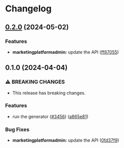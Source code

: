 # Changelog

## [0.2.0](https://github.com/googleapis/google-api-nodejs-client/compare/marketingplatformadmin-v0.1.0...marketingplatformadmin-v0.2.0) (2024-05-02)


### Features

* **marketingplatformadmin:** update the API ([ff87055](https://github.com/googleapis/google-api-nodejs-client/commit/ff8705570be84e5c2b93bac53dc6dc38923137ef))

## 0.1.0 (2024-04-04)


### ⚠ BREAKING CHANGES

* This release has breaking changes.

### Features

* run the generator ([#3456](https://github.com/googleapis/google-api-nodejs-client/issues/3456)) ([a865e81](https://github.com/googleapis/google-api-nodejs-client/commit/a865e81539b315d3b321650663ba0b2555b1e5a1))


### Bug Fixes

* **marketingplatformadmin:** update the API ([0fd37f9](https://github.com/googleapis/google-api-nodejs-client/commit/0fd37f9c20fcd20cd4bb14ebea028b2ab95cd975))
